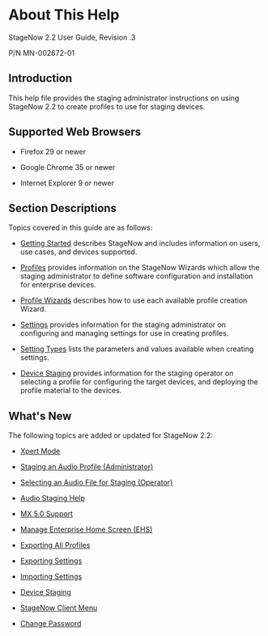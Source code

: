 # About This Help

StageNow 2.2 User Guide, Revision .3

P/N MN-002672-01

## Introduction
This help file provides the staging administrator instructions on using StageNow 2.2 to create profiles to use for staging devices.

## Supported Web Browsers

* Firefox 29 or newer

* Google Chrome 35 or newer 

* Internet Explorer 9 or newer

## Section Descriptions
Topics covered in this guide are as follows:

* [Getting Started](../gettingstarted) describes StageNow and includes information on users, use cases, and devices supported.

* [Profiles](../stagingprofiles) provides information on the StageNow Wizards which allow the staging administrator to define software configuration and installation for enterprise devices.

* [Profile Wizards](../ProfileWizards) describes how to use each available profile creation Wizard.

* [Settings](../settingconfig) provides information for the staging administrator on configuring and managing settings for use in creating profiles.

* [Setting Types](../CSPreference) lists the parameters and values available when creating settings.

* [Device Staging](../stageclient) provides information for the staging operator on selecting a profile for configuring the target devices, and deploying the profile material to the devices.

## What's New
The following topics are added or updated for StageNow 2.2:

* [Xpert Mode](../Profiles/xpertmode?Xpert%20Mode)

* [Staging an Audio Profile (Administrator)](../stagingprofiles?Staging%20an%20Audio%20Profile)

* [Selecting an Audio File for Staging (Operator)](../stageclient?Selecting%20an%20Audio%20File%20for%20Staging)

* [Audio Staging Help](../stageclient?Audio%20Staging%20Help)

* [MX 5.0 Support](../stagingprofiles?Configure)

* [Manage Enterprise Home Screen (EHS)](../Profiles/xpertmode?Manage%20Enterprise%20Home%20Screen%20(EHS))

* [Exporting All Profiles](../stagingprofiles?Exporting%20All%20Profiles)

* [Exporting Settings](../settingconfig?Exporting%20Settings)

* [Importing Settings](../settingconfig?Importing%20Settings)

* [Device Staging](../stageclient?Device%20Staging)

* [StageNow Client Menu](../stageclient?StageNow%20Client%20Menu)

* [Change Password](../gettingstarted?Change%20Password)
